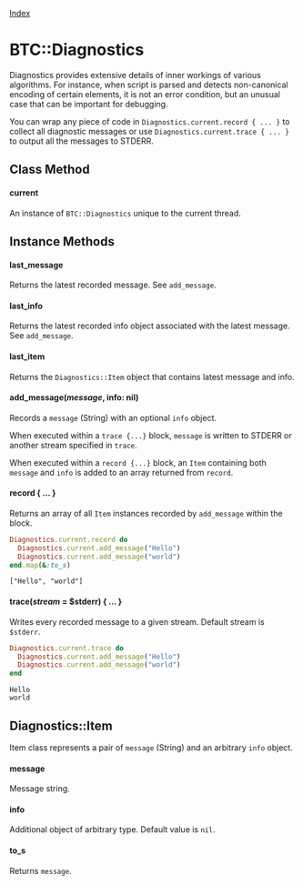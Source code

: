 [Index](index.md)

BTC::Diagnostics
================

Diagnostics provides extensive details of inner workings of various algorithms. 
For instance, when script is parsed and detects non-canonical encoding of certain elements,
it is not an error condition, but an unusual case that can be important for debugging.

You can wrap any piece of code in `Diagnostics.current.record { ... }` to collect all diagnostic messages
or use `Diagnostics.current.trace { ... }` to output all the messages to STDERR.

Class Method
------------

#### current

An instance of `BTC::Diagnostics` unique to the current thread.


Instance Methods
----------------

#### last_message

Returns the latest recorded message. See `add_message`.

#### last_info

Returns the latest recorded info object associated with the latest message. See `add_message`.

#### last_item

Returns the `Diagnostics::Item` object that contains latest message and info.

#### add_message(*message*, info: nil)

Records a `message` (String) with an optional `info` object. 

When executed within a `trace {...}` block, `message` is written to STDERR or another stream specified in `trace`.

When executed within a `record {...}` block, an `Item` containing both `message` and `info` is added to an array returned from `record`.

#### record { ... }

Returns an array of all `Item` instances recorded by `add_message` within the block.

```ruby
Diagnostics.current.record do
  Diagnostics.current.add_message("Hello")
  Diagnostics.current.add_message("world")
end.map(&:to_s)
```

```
["Hello", "world"]
```

#### trace(*stream* = $stderr) { ... }

Writes every recorded message to a given stream. Default stream is `$stderr`.

```ruby
Diagnostics.current.trace do
  Diagnostics.current.add_message("Hello")
  Diagnostics.current.add_message("world")
end
```

```
Hello
world
```

Diagnostics::Item
-----------------

Item class represents a pair of `message` (String) and an arbitrary `info` object.

#### message

Message string.

#### info

Additional object of arbitrary type. Default value is `nil`.

#### to_s

Returns `message`.